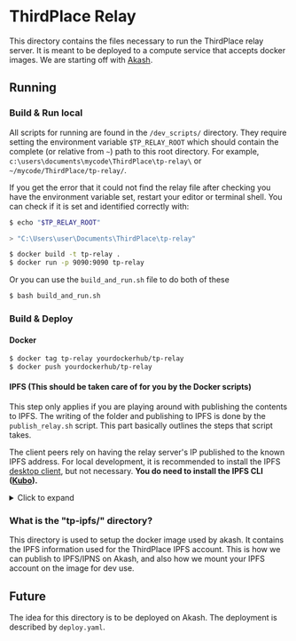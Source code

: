 # ThirdPlace Relay

This directory contains the files necessary to run the ThirdPlace relay server.
It is meant to be deployed to a compute service that accepts docker images.
We are starting off with [Akash](https://akash.network/).

## Running

### Build & Run local

All scripts for running are found in the `/dev_scripts/` directory.
They require setting the environment variable `$TP_RELAY_ROOT` which should contain
the complete (or relative from `~`) path to this root directory.
For example, `c:\users\documents\mycode\ThirdPlace\tp-relay\` or `~/mycode/ThirdPlace/tp-relay/`.

If you get the error that it could not find the relay file after checking you have the environment variable set,
restart your editor or terminal shell. You can check if it is set and identified correctly with:

```sh
$ echo "$TP_RELAY_ROOT"

> "C:\Users\user\Documents\ThirdPlace\tp-relay"
```

```sh
$ docker build -t tp-relay .
$ docker run -p 9090:9090 tp-relay
```

Or you can use the `build_and_run.sh` file to do both of these

```sh
$ bash build_and_run.sh
```

### Build & Deploy

#### Docker

```sh
$ docker tag tp-relay yourdockerhub/tp-relay
$ docker push yourdockerhub/tp-relay
```

#### IPFS (This should be taken care of for you by the Docker scripts)

This step only applies if you are playing around with publishing the contents to IPFS.
The writing of the folder and publishing to IPFS is done by the `publish_relay.sh` script.
This part basically outlines the steps that script takes.

The client peers rely on having the relay server's IP published to the known IPFS address.
For local development, it is recommended to install the IPFS [desktop client](https://docs.ipfs.tech/install/ipfs-desktop/), but not necessary.
__You do need to install the IPFS CLI ([Kubo](https://docs.ipfs.tech/install/command-line/)).__


<details>
  <summary>Click to expand</summary>
For the first time, you need to create a key:

```sh
$ ipfs key gen --type=rsa --size=2048 tp-relay-key
```

Add the top level relay directory to IPFS. Store the content ID (CID) in a local var:

```sh
$ CID=ipfs add -r -Q ./tp-relay-ipfs
```

Pin it to local device so it doesn't dissappear into the ether:

```sh
$ ipfs pin add $CID
```

Publish it to the named key so we can reference it via static address:

```sh
$ ipfs name publish --key="tp-relay-key" "/ipfs/$CID"

> Published to [IPNS domain]: /ipfs/[CID]
```

NOTE: This step may take a bit of time as it published the content to peers.

The production instance uses the key from the official ThirdPlace account.
For local development, you will use the IPNS address for your IPFS account.
This is the [IPNS domain] from the output of the publish command.

If you want to test that your IPNS domain can be resolved, or that the contents are updated or reachable,
you can use the following commands:

- Resolve your IPNS domain

```sh
$ ipfs name resolve /ipns/[IPNS domain]

> /ipfs/[CID of top level tp-relay directory]
```

- Retrieve the contents

```sh
$ ipfs cat /ipns/[IPNS domain]/relay-addr.txt

> [contents of relay-addr.txt]
```
</details>


### What is the "tp-ipfs/" directory?

This directory is used to setup the docker image used by akash.
It contains the IPFS information used for the ThirdPlace IPFS account.
This is how we can publish to IPFS/IPNS on Akash, and also how we mount your IPFS account on the image for dev use.

## Future

The idea for this directory is to be deployed on Akash.
The deployment is described by `deploy.yaml`.
